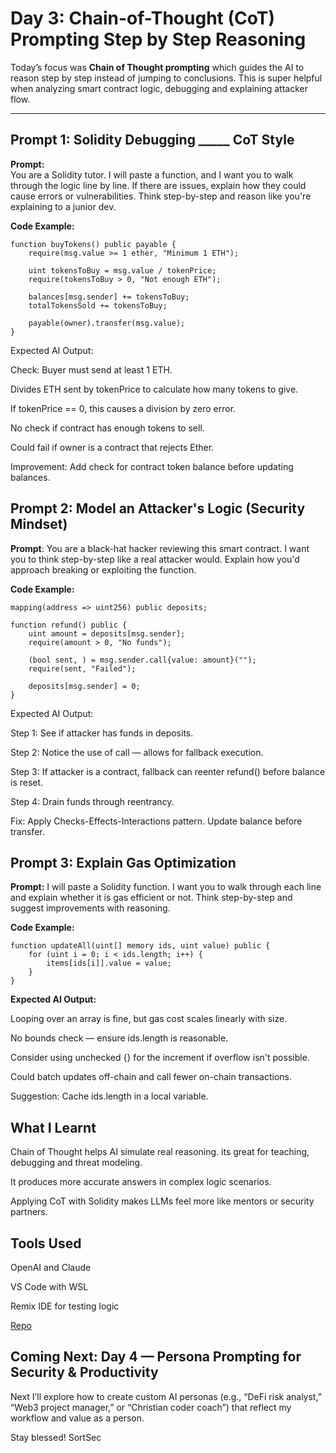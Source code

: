 #  Day 3: Chain-of-Thought (CoT) Prompting Step by Step Reasoning

Today’s focus was **Chain of Thought prompting** which guides the AI to reason step by step instead of jumping to conclusions. This is super helpful when analyzing smart contract logic, debugging and explaining attacker flow.

---

##  Prompt 1: Solidity Debugging _____ CoT Style

**Prompt:**  
You are a Solidity tutor. I will paste a function, and I want you to walk through the logic line by line. If there are issues, explain how they could cause errors or vulnerabilities. Think step-by-step and reason like you're explaining to a junior dev.



**Code Example:**
```solidity
function buyTokens() public payable {
    require(msg.value >= 1 ether, "Minimum 1 ETH");

    uint tokensToBuy = msg.value / tokenPrice;
    require(tokensToBuy > 0, "Not enough ETH");

    balances[msg.sender] += tokensToBuy;
    totalTokensSold += tokensToBuy;

    payable(owner).transfer(msg.value);
}

```
Expected AI Output:

Check: Buyer must send at least 1 ETH.

Divides ETH sent by tokenPrice to calculate how many tokens to give.

If tokenPrice == 0, this causes a division by zero error.

No check if contract has enough tokens to sell.

Could fail if owner is a contract that rejects Ether.

Improvement: Add check for contract token balance before updating balances.



## Prompt 2: Model an Attacker's Logic (Security Mindset)

**Prompt**:
You are a black-hat hacker reviewing this smart contract. I want you to think step-by-step like a real attacker would. Explain how you'd approach breaking or exploiting the function.

**Code Example:**
```solidity
mapping(address => uint256) public deposits;

function refund() public {
    uint amount = deposits[msg.sender];
    require(amount > 0, "No funds");

    (bool sent, ) = msg.sender.call{value: amount}("");
    require(sent, "Failed");

    deposits[msg.sender] = 0;
}

```
Expected AI Output:

Step 1: See if attacker has funds in deposits.

Step 2: Notice the use of call — allows for fallback execution.

Step 3: If attacker is a contract, fallback can reenter refund() before balance is reset.

Step 4: Drain funds through reentrancy.

Fix: Apply Checks-Effects-Interactions pattern. Update balance before transfer.


## Prompt 3: Explain Gas Optimization 
**Prompt:** 
I will paste a Solidity function. I want you to walk through each line and explain whether it is gas efficient or not. Think step-by-step and suggest improvements with reasoning.

**Code Example:**
```solidity
function updateAll(uint[] memory ids, uint value) public {
    for (uint i = 0; i < ids.length; i++) {
        items[ids[i]].value = value;
    }
}

```
**Expected AI Output:**

Looping over an array is fine, but gas cost scales linearly with size.

No bounds check — ensure ids.length is reasonable.

Consider using unchecked {} for the increment if overflow isn't possible.

Could batch updates off-chain and call fewer on-chain transactions.

Suggestion: Cache ids.length in a local variable.


## What I Learnt

Chain of Thought helps AI simulate real reasoning. its great for teaching, debugging and threat modeling.

It produces more accurate answers in complex logic scenarios.

Applying CoT with Solidity makes LLMs feel more like mentors or security partners.


## Tools Used
OpenAI and Claude

VS Code with WSL

Remix IDE for testing logic


[Repo](github.com/sortlight/ai-prompt-learning)

## Coming Next: Day 4 — Persona Prompting for Security & Productivity
Next I’ll explore how to create custom AI personas (e.g., “DeFi risk analyst,” “Web3 project manager,” or “Christian coder coach”) that reflect my workflow and value as a person. 


Stay blessed!
SortSec
